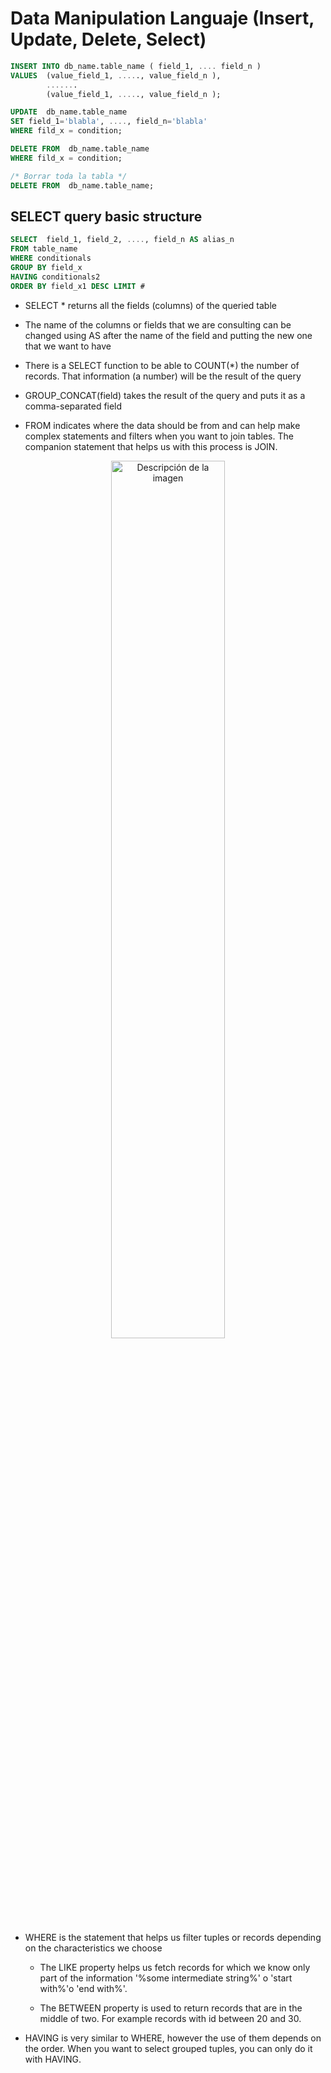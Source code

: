 # Data Manipulation Languaje (Insert, Update, Delete, Select)

```sql
INSERT INTO db_name.table_name ( field_1, .... field_n )
VALUES  (value_field_1, ....., value_field_n ),
        .......
        (value_field_1, ....., value_field_n );
```

```sql
UPDATE  db_name.table_name 
SET field_1='blabla', ...., field_n='blabla'
WHERE fild_x = condition;
```

```sql
DELETE FROM  db_name.table_name 
WHERE fild_x = condition;

/* Borrar toda la tabla */
DELETE FROM  db_name.table_name;
```

## SELECT query basic structure


```sql
SELECT  field_1, field_2, ...., field_n AS alias_n
FROM table_name
WHERE conditionals
GROUP BY field_x
HAVING conditionals2
ORDER BY field_x1 DESC LIMIT #
```
- SELECT * returns all the fields (columns) of the queried table

- The name of the columns or fields that we are consulting can be changed using AS after the name of the field and putting the new one that we want to have

- There is a SELECT function to be able to COUNT(*) the number of records. That information (a number) will be the result of the query

- GROUP_CONCAT(field) takes the result of the query and puts it as a comma-separated field

- FROM indicates where the data should be from and can help make complex statements and filters when you want to join tables. The companion statement that helps us with this process is JOIN.

<div align="center">
    <image src="https://ingenieriadesoftware.es/wp-content/uploads/2018/07/sqljoin.jpeg" alt="Descripción de la imagen" width="60%" height="60%">
</div>

- WHERE is the statement that helps us filter tuples or records depending on the characteristics we choose
    * The LIKE property helps us fetch records for which we know only part of the information '%some intermediate string%' o 'start with%'o 'end with%'.

    * The BETWEEN property is used to return records that are in the middle of two. For example records with id between 20 and 30.

- HAVING is very similar to WHERE, however the use of them depends on the order. When you want to select grouped tuples, you can only do it with HAVING.
